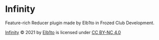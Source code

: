 # Infinity
Feature-rich Reducer plugin made by Elb1to in Frozed Club Development.

[Infinity](https://github.com/Elb1to/Infinity) © 2021 by [Elb1to](https://github.com/Elb1to) is licensed under [CC BY-NC 4.0](http://creativecommons.org/licenses/by-nc/4.0/?ref=chooser-v1)
